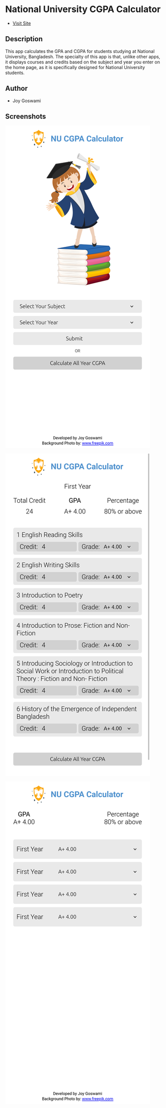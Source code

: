 # National University CGPA Calculator

- [Visit Site](https://joygoswami.github.io/national-university-cgpa-calculator/)

## Description

This app calculates the GPA and CGPA for students studying at National University, Bangladesh. The specialty of this app is that, unlike other apps, it displays courses and credits based on the subject and year you enter on the home page, as it is specifically designed for National University students.

## Author

- Joy Goswami

## Screenshots

![Home Page](https://github.com/JoyGoswami/national-university-cgpa-calculator/blob/main/assets/imgs/home_page.png?raw=true)

![GPA Calculate Page](https://github.com/JoyGoswami/national-university-cgpa-calculator/blob/main/assets/imgs/gpa_page.png?raw=true)

![CGPA Calculate Page](https://github.com/JoyGoswami/national-university-cgpa-calculator/blob/main/assets/imgs/cgpa_page.png?raw=true)
